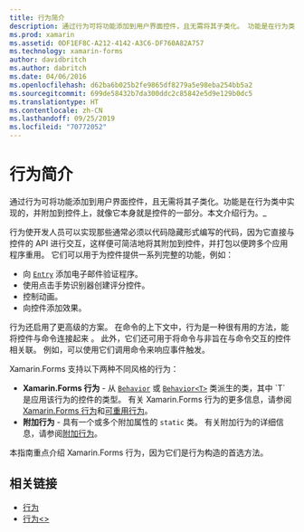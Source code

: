 ```yaml
---
title: 行为简介
description: 通过行为可将功能添加到用户界面控件，且无需将其子类化。 功能是在行为类中实现的，并附加到控件上，就像它本身就是控件的一部分。 本文介绍行为。
ms.prod: xamarin
ms.assetid: 0DF1EF8C-A212-4142-A3C6-DF760A82A757
ms.technology: xamarin-forms
author: davidbritch
ms.author: dabritch
ms.date: 04/06/2016
ms.openlocfilehash: d62ba6b025b2fe9865df8279a5e98eba254bb5a2
ms.sourcegitcommit: 699de58432b7da300ddc2c85842e5d9e129b0dc5
ms.translationtype: HT
ms.contentlocale: zh-CN
ms.lasthandoff: 09/25/2019
ms.locfileid: "70772052"
---
```

# <a name="introduction-to-behaviors"></a>行为简介

通过行为可将功能添加到用户界面控件，且无需将其子类化。功能是在行为类中实现的，并附加到控件上，就像它本身就是控件的一部分。本文介绍行为。_

行为使开发人员可以实现那些通常必须以代码隐藏形式编写的代码，因为它直接与控件的 API 进行交互，这样便可简洁地将其附加到控件，并打包以便跨多个应用程序重用。 它们可以用于为控件提供一系列完整的功能，例如：

- 向 [`Entry`](xref:Xamarin.Forms.Entry) 添加电子邮件验证程序。
- 使用点击手势识别器创建评分控件。
- 控制动画。
- 向控件添加效果。

行为还启用了更高级的方案。 在命令的上下文中，行为是一种很有用的方法，能将控件与命令连接起来  。 此外，它们还可用于将命令与非旨在与命令交互的控件相关联。 例如，可以使用它们调用命令来响应事件触发。

Xamarin.Forms 支持以下两种不同风格的行为：

- **Xamarin.Forms 行为** - 从 [`Behavior`](xref:Xamarin.Forms.Behavior) 或 [`Behavior<T>`](xref:Xamarin.Forms.Behavior`1) 类派生的类，其中 `T` 是应用该行为的控件的类型。 有关 Xamarin.Forms 行为的更多信息，请参阅 [Xamarin.Forms 行为](~/xamarin-forms/app-fundamentals/behaviors/creating.md)和[可重用行为](~/xamarin-forms/app-fundamentals/behaviors/reusable/index.md)。
- **附加行为** - 具有一个或多个附加属性的 `static` 类。 有关附加行为的详细信息，请参阅[附加行为](~/xamarin-forms/app-fundamentals/behaviors/attached.md)。

本指南重点介绍 Xamarin.Forms 行为，因为它们是行为构造的首选方法。

## <a name="related-links"></a>相关链接

- [行为](xref:Xamarin.Forms.Behavior)
- [行为&lt;&gt;](xref:Xamarin.Forms.Behavior`1)
